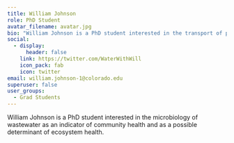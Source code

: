 ```yaml
---
title: William Johnson
role: PhD Student
avatar_filename: avatar.jpg
bio: "William Johnson is a PhD student interested in the transport of pyrogenic carbon in aquatic systems and its interactions with microbial communities."
social:
  - display:
      header: false
    link: https://twitter.com/WaterWithWill
    icon_pack: fab
    icon: twitter
email: william.johnson-1@colorado.edu
superuser: false
user_groups:
  - Grad Students
---
```

William Johnson is a PhD student interested in the microbiology of wastewater as an indicator of community health and as a possible determinant of ecosystem health.
